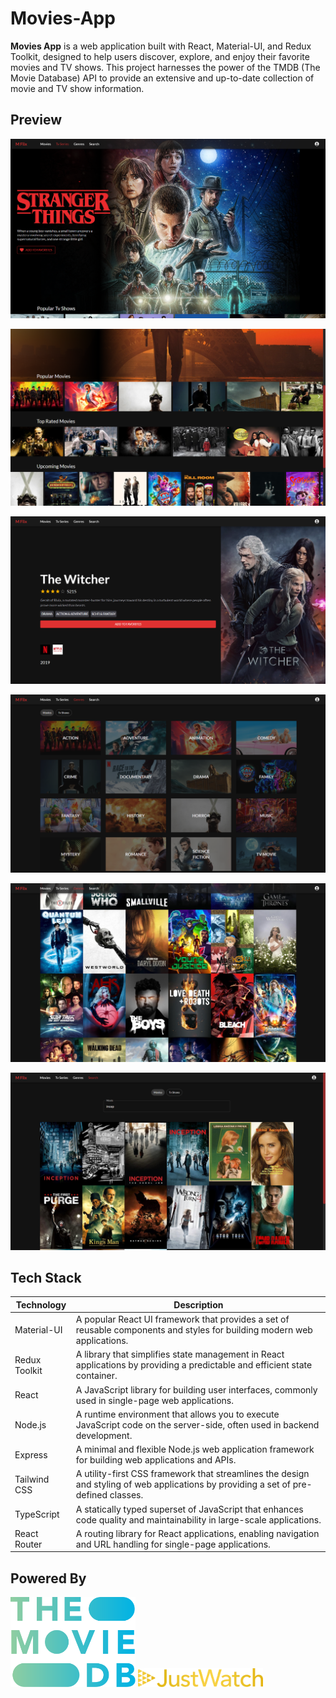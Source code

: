 # Movies-App

**Movies App** is a web application built with React, Material-UI, and Redux Toolkit, designed to help users discover, explore, and enjoy their favorite movies and TV shows. This project harnesses the power of the TMDB (The Movie Database) API to provide an extensive and up-to-date collection of movie and TV show information.

## Preview

![screenshot of app tv series page](./screenshots/stranger_things.png)

![screenshot of app movies series page](./screenshots/movies_page.png)

![screenshot of app media page](./screenshots/media_page.png)

![screenshot of app genre page](./screenshots/genre_page.png)

![screenshot of app genre page tv series sci-fi](./screenshots/tv_series.png)

![screenshot of app search page](./screenshots/search.png)

## Tech Stack

| Technology    | Description                                     |
|---------------|-------------------------------------------------|
| Material-UI   | A popular React UI framework that provides a set of reusable components and styles for building modern web applications. |
| Redux Toolkit | A library that simplifies state management in React applications by providing a predictable and efficient state container. |
| React         | A JavaScript library for building user interfaces, commonly used in single-page web applications. |
| Node.js       | A runtime environment that allows you to execute JavaScript code on the server-side, often used in backend development. |
| Express       | A minimal and flexible Node.js web application framework for building web applications and APIs. |
| Tailwind CSS  | A utility-first CSS framework that streamlines the design and styling of web applications by providing a set of pre-defined classes. |
| TypeScript    | A statically typed superset of JavaScript that enhances code quality and maintainability in large-scale applications. |
| React Router  | A routing library for React applications, enabling navigation and URL handling for single-page applications. |

## Powered By

<img src="./screenshots/tmdb_logo.svg" width=200/>

<img src="./screenshots/just_watch_logo.png" width=200/>
